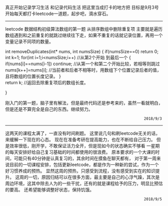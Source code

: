 真正开始记录学习生活
和记录代码生活
把这里当成打卡的地方把
目标是9月3号开始每天都打卡leetcode一道题，起步吧，滴水穿石。

------------------------------------------------------------------------------------------------------
leetcode 数据结构初级算法数组的第一题 
从排序数组中删除重复项
主要就是遍历数组遇到和之前重复的就跳过继续往下走，如果不重复的话就记录位置，再用一个变量记录不同项的数量。

int removeDuplicates(int* nums, int numsSize) {
    if(numsSize==0) return 0;
    int k=1;
    for(int i=1;i<numsSize;i++)  //从第2个开始 到最后一个
    {
        if(nums[i]==nums[i-1]) continue; //从第一个和第二个开始比较，若相等则跳过
        nums[k++]=nums[i]; //当前者和后者不相等时，用数组下个位置记录后者的值，且将数组的位置长度记录。
    }    
    return k; //返回去除重复项后的数组长度。
  
}

刚入门的第一题，脑子里有解法，但是最终代码还是参考来的，虽然一看就明白，但是还是不算完全是自己的东西。继续努力。

                                                                  2018/9/3

--------------------------------------------------------------------------------
这两天的课程太满了，一直没有时间刷题。
这里说几句和刷leetcode无关的话，来缓解一下现在的心态。
现在在准备考研在提高能力，也在不断给自己压力。
但是效率很低，刚开学，不敢保证活力全开，但是现如今的状态确实不够看
一星期的每天安排好给自己复习基础的时间都使用的很浪费。
原本要求的一个大课的时间，可能只有40分钟是认真复习的，其余时间在摸鱼在聊天都有，
对于第一周来说目前的一切课程安排，包括更新leetcode，都是作为一种新的尝试，作为一个好习惯养成的预热。
显然这周的预热，只感受到流程，没有感受到实在的知识提升。
这周的一切，原因归结可以在很多方面，最主要是自己的心浮气躁，其次是周边环境，这其中除去人为的一些干扰，还有的就是课程给予的压力，明显比预估的要高。
还希望能够调整好状态，保持饥饿。
                                                                  
                                                                  2018/9/5

